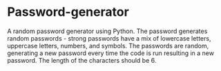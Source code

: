# Password-generator
A random password generator using Python. The password generates random passwords - strong passwords have a mix of lowercase letters, uppercase letters, numbers, and symbols. The passwords  are random, generating a new password every time the code is run resulting in a new password. The length of the characters should be 6.
